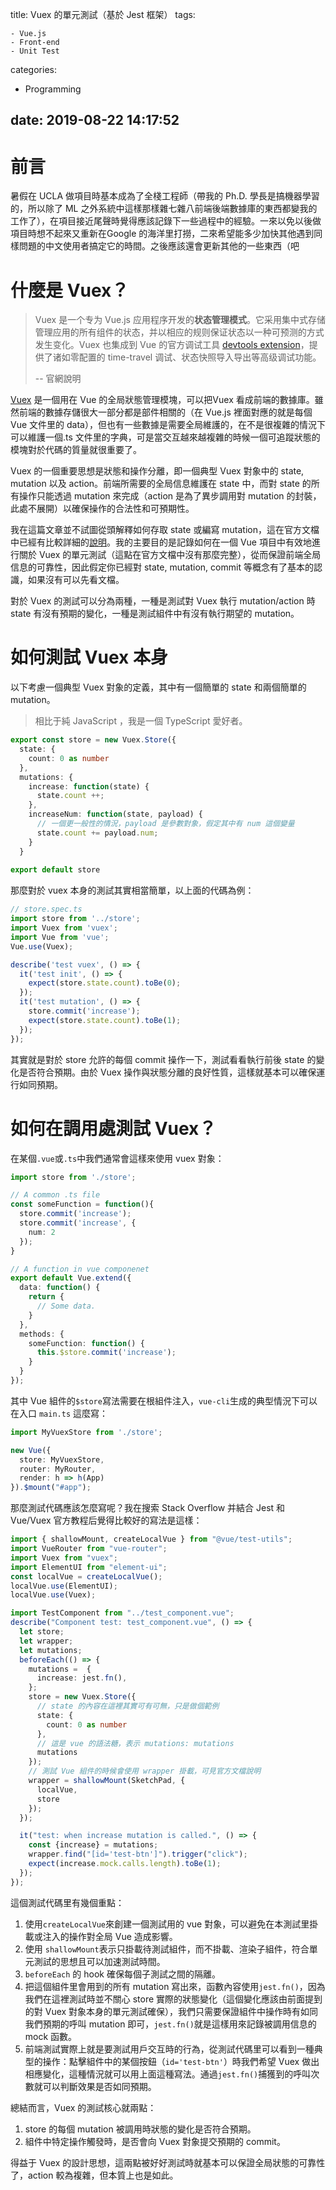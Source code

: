 title: Vuex 的單元測試（基於 Jest 框架）
tags:

	- Vue.js
	- Front-end
	- Unit Test

categories:

- Programming

date: 2019-08-22 14:17:52
---
# 前言

暑假在 UCLA 做項目時基本成為了全棧工程師（帶我的 Ph.D. 學長是搞機器學習的，所以除了 ML 之外系統中這樣那樣雜七雜八前端後端數據庫的東西都變我的工作了），在項目接近尾聲時覺得應該記錄下一些過程中的經驗。一來以免以後做項目時想不起來又重新在Google 的海洋里打撈，二來希望能多少加快其他遇到同樣問題的中文使用者搞定它的時間。之後應該還會更新其他的一些東西（吧

# 什麼是 Vuex？

> Vuex 是一个专为 Vue.js 应用程序开发的**状态管理模式**。它采用集中式存储管理应用的所有组件的状态，并以相应的规则保证状态以一种可预测的方式发生变化。Vuex 也集成到 Vue 的官方调试工具 [devtools extension](https://github.com/vuejs/vue-devtools)，提供了诸如零配置的 time-travel 调试、状态快照导入导出等高级调试功能。
>
> -- 官網說明

[Vuex](https://vuex.vuejs.org/zh/) 是一個用在 Vue 的全局狀態管理模塊，可以把Vuex 看成前端的數據庫。雖然前端的數據存儲很大一部分都是部件相關的（在 Vue.js 裡面對應的就是每個 Vue 文件里的 data），但也有一些數據是需要全局維護的，在不是很複雜的情況下可以維護一個.ts 文件里的字典，可是當交互越來越複雜的時候一個可追蹤狀態的模塊對於代碼的質量就很重要了。

Vuex 的一個重要思想是狀態和操作分離，即一個典型 Vuex 對象中的 state, mutation 以及 action。前端所需要的全局信息維護在 state 中，而對 state 的所有操作只能透過 mutation 來完成（action 是為了異步調用對 mutation 的封裝，此處不展開）以確保操作的合法性和可預期性。

我在這篇文章並不試圖從頭解釋如何存取 state 或編寫 mutation，這在官方文檔中已經有比較詳細的[說明](https://vuex.vuejs.org/zh/guide/mutations.html)。我的主要目的是記錄如何在一個 Vue 項目中有效地進行關於 Vuex 的單元測試（這點在官方文檔中沒有那麼完整），從而保證前端全局信息的可靠性，因此假定你已經對 state, mutation, commit 等概念有了基本的認識，如果沒有可以先看文檔。

對於 Vuex 的測試可以分為兩種，一種是測試對 Vuex 執行 mutation/action 時 state 有沒有預期的變化，一種是測試組件中有沒有執行期望的 mutation。

# 如何測試 Vuex 本身

以下考慮一個典型 Vuex 對象的定義，其中有一個簡單的 state 和兩個簡單的 mutation。

> 相比于純 JavaScript ，我是一個 TypeScript 愛好者。

```typescript
export const store = new Vuex.Store({
  state: {
    count: 0 as number
  },
  mutations: {
    increase: function(state) {
      state.count ++;
    },
    increaseNum: function(state, payload) {
      // 一個更一般性的情況，payload 是參數對象，假定其中有 num 這個變量
      state.count += payload.num;
    }
  }
  
export default store
```

那麼對於 vuex 本身的測試其實相當簡單，以上面的代碼為例：

```typescript
// store.spec.ts
import store from '../store';
import Vuex from 'vuex';
import Vue from 'vue';
Vue.use(Vuex);

describe('test vuex', () => {
  it('test init', () => {
    expect(store.state.count).toBe(0);
  });
  it('test mutation', () => {
    store.commit('increase');
    expect(store.state.count).toBe(1);
  });
});
```

其實就是對於 store 允許的每個 commit 操作一下，測試看看執行前後 state 的變化是否符合預期。由於 Vuex 操作與狀態分離的良好性質，這樣就基本可以確保運行如同預期。

# 如何在調用處測試 Vuex？

在某個`.vue`或`.ts`中我們通常會這樣來使用 vuex 對象：

```typescript
import store from './store';

// A common .ts file
const someFunction = function(){
  store.commit('increase');
  store.commit('increase', {
    num: 2
  });
}

// A function in vue componenet
export default Vue.extend({
  data: function() {
    return {
      // Some data.
    }
  },
  methods: {
    someFunction: function() {
      this.$store.commit('increase');
    }
  }
});
```

其中 Vue 組件的`$store`寫法需要在根組件注入，`vue-cli`生成的典型情況下可以在入口 `main.ts` 這麼寫：

```typescript
import MyVuexStore from './store';

new Vue({
  store: MyVuexStore,
  router: MyRouter,
  render: h => h(App)
}).$mount("#app");
```

那麼測試代碼應該怎麼寫呢？我在搜索 Stack Overflow 并結合 Jest 和 Vue/Vuex 官方教程后覺得比較好的寫法是這樣：

```typescript
import { shallowMount, createLocalVue } from "@vue/test-utils";
import VueRouter from "vue-router";
import Vuex from "vuex";
import ElementUI from "element-ui";
const localVue = createLocalVue();
localVue.use(ElementUI);
localVue.use(Vuex);

import TestComponent from "../test_component.vue";
describe("Component test: test_component.vue", () => {
  let store;
  let wrapper;
  let mutations;
  beforeEach(() => {
    mutations =  {
      increase: jest.fn(),
    };
    store = new Vuex.Store({
      // state 的內容在這裡其實可有可無，只是做個範例
      state: {
        count: 0 as number
      },
      // 這是 vue 的語法糖，表示 mutations: mutations
      mutations
    });
    // 測試 Vue 組件的時候會使用 wrapper 掛載，可見官方文檔說明
    wrapper = shallowMount(SketchPad, {
      localVue,
      store
    });
  });

  it("test: when increase mutation is called.", () => {
    const {increase} = mutations;
    wrapper.find("[id='test-btn']").trigger("click");
    expect(increase.mock.calls.length).toBe(1);
  });
});

```

這個測試代碼里有幾個重點：

1. 使用`createLocalVue`來創建一個測試用的 vue 對象，可以避免在本測試里掛載或注入的操作對全局 Vue 造成影響。
2. 使用 `shallowMount`表示只掛載待測試組件，而不掛載、渲染子組件，符合單元測試的思想且可以加速測試時間。
3. `beforeEach` 的 hook 確保每個子測試之間的隔離。
4. 把這個組件里會用到的所有 mutation 寫出來，函數內容使用`jest.fn()`，因為我們在這裡測試時並不關心 store 實際的狀態變化（這個變化應該由前面提到的對 Vuex 對象本身的單元測試確保），我們只需要保證組件中操作時有如同我們預期的呼叫 mutation 即可，`jest.fn()`就是這樣用來記錄被調用信息的 mock 函數。
5. 前端測試實際上就是要測試用戶交互時的行為，從測試代碼里可以看到一種典型的操作：點擊組件中的某個按鈕（`id='test-btn'`）時我們希望 Vuex 做出相應變化，這種情況就可以用上面這種寫法。通過`jest.fn()`捕獲到的呼叫次數就可以判斷效果是否如同預期。

總結而言，Vuex 的測試核心就兩點：

1. store 的每個 mutation 被調用時狀態的變化是否符合預期。
2. 組件中特定操作觸發時，是否會向 Vuex 對象提交預期的 commit。

得益于 Vuex 的設計思想，這兩點被好好測試時就基本可以保證全局狀態的可靠性了，action 較為複雜，但本質上也是如此。